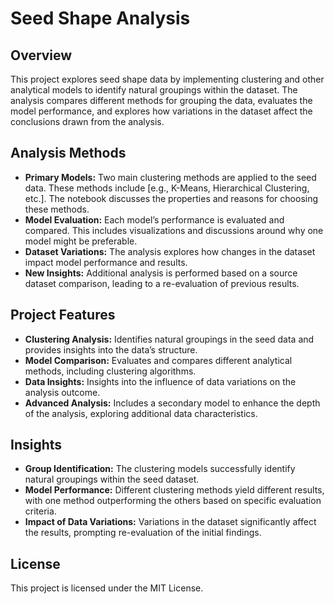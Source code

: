 # Seed Shape Analysis

## Overview
This project explores seed shape data by implementing clustering and other analytical models to identify natural groupings within the dataset. The analysis compares different methods for grouping the data, evaluates the model performance, and explores how variations in the dataset affect the conclusions drawn from the analysis.

## Analysis Methods
- **Primary Models:** Two main clustering methods are applied to the seed data. These methods include [e.g., K-Means, Hierarchical Clustering, etc.]. The notebook discusses the properties and reasons for choosing these methods.
- **Model Evaluation:** Each model’s performance is evaluated and compared. This includes visualizations and discussions around why one model might be preferable.
- **Dataset Variations:** The analysis explores how changes in the dataset impact model performance and results.
- **New Insights:** Additional analysis is performed based on a source dataset comparison, leading to a re-evaluation of previous results.
  
## Project Features
- **Clustering Analysis:** Identifies natural groupings in the seed data and provides insights into the data’s structure.
- **Model Comparison:** Evaluates and compares different analytical methods, including clustering algorithms.
- **Data Insights:** Insights into the influence of data variations on the analysis outcome.
- **Advanced Analysis:** Includes a secondary model to enhance the depth of the analysis, exploring additional data characteristics.

## Insights
- **Group Identification:** The clustering models successfully identify natural groupings within the seed dataset.
- **Model Performance:** Different clustering methods yield different results, with one method outperforming the others based on specific evaluation criteria.
- **Impact of Data Variations:** Variations in the dataset significantly affect the results, prompting re-evaluation of the initial findings.

## License
This project is licensed under the MIT License.
